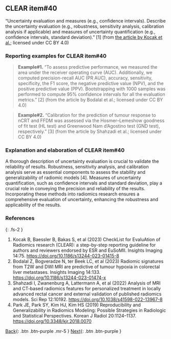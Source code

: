 ## CLEAR item#40


“Uncertainty evaluation and measures (e.g., confidence intervals). Describe the uncertainty evaluation (e.g., robustness, sensitivity analysis, calibration analysis if applicable) and measures of uncertainty quantification (e.g., confidence intervals, standard deviation).” [1] (from [the article by Kocak et al.](https://insightsimaging.springeropen.com/articles/10.1186/s13244-023-01415-8); licensed under CC BY 4.0)


### Reporting examples for CLEAR item#40

> **Example#1.** “To assess predictive performance, we measured the area under the receiver operating curve (AUC). Additionally, we computed precision-recall AUC (PR AUC), accuracy, sensitivity, specificity, the F1 score, the negative predictive value (NPV), and the positive predictive value (PPV). Bootstrapping with 1000 samples was performed to compute 95% confidence intervals for all the evaluation metrics.” [2] (from the article by Bodalal et al.; licensed under CC BY 4.0)

> **Example#2.** “Calibration for the prediction of tumour response to nCRT and FFDM was assessed via the Hosmer–Lemeshow goodness of fit test (HL test) and Greenwood Nam d’Agostino test (GND test), respectively.” [3] (from the article by Shahzadi et al.; licensed under CC BY 4.0)

### Explanation and elaboration of CLEAR item#40

A thorough description of uncertainty evaluation is crucial to validate the reliability of results. Robustness, sensitivity analysis, and calibration analysis serve as essential components to assess the stability and generalizability of radiomic models [4]. Measures of uncertainty quantification, such as confidence intervals and standard deviation, play a crucial role in conveying the precision and reliability of the results. Incorporating these methods into radiomics research ensures a comprehensive evaluation of uncertainty, enhancing the robustness and applicability of the results. 

### References

{: .fs-2 }

1. 	Kocak B, Baessler B, Bakas S, et al (2023) CheckList for EvaluAtion of Radiomics research (CLEAR): a step-by-step reporting guideline for authors and reviewers endorsed by ESR and EuSoMII. Insights Imaging 14:75. https://doi.org/10.1186/s13244-023-01415-8
2. 	Bodalal Z, Bogveradze N, ter Beek LC, et al (2023) Radiomic signatures from T2W and DWI MRI are predictive of tumour hypoxia in colorectal liver metastases. Insights Imaging 14:133. https://doi.org/10.1186/s13244-023-01474-x
3. 	Shahzadi I, Zwanenburg A, Lattermann A, et al (2022) Analysis of MRI and CT-based radiomics features for personalized treatment in locally advanced rectal cancer and external validation of published radiomics models. Sci Rep 12:10192. https://doi.org/10.1038/s41598-022-13967-8
4. 	Park JE, Park SY, Kim HJ, Kim HS (2019) Reproducibility and Generalizability in Radiomics Modeling: Possible Strategies in Radiologic and Statistical Perspectives. Korean J Radiol 20:1124–1137. https://doi.org/10.3348/kjr.2018.0070


[Back](https://radiomic.github.io/CLEAR-E3/docs/Item2.html){: .btn .btn-purple .mr-5 }
[Next](https://radiomic.github.io/CLEAR-E3/docs/Item4.html){: .btn .btn-purple   }
